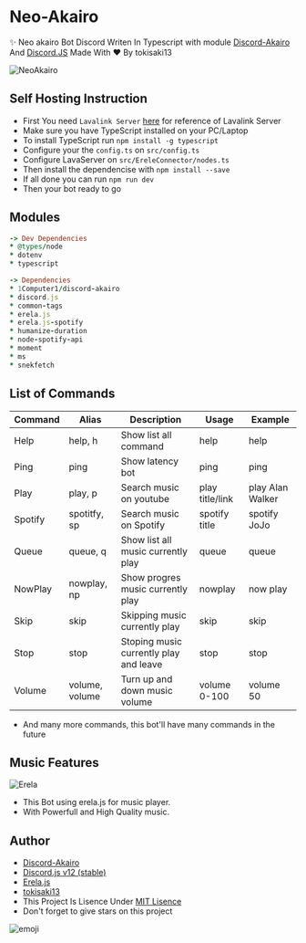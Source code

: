 # Neo-Akairo

✨ Neo akairo Bot Discord Writen In Typescript with module [Discord-Akairo](https://github.com/discord-akairo/) And [Discord.JS](https://github.com/discordjs) Made With ♥ By tokisaki13

![NeoAkairo](https://cdn.discordapp.com/attachments/713193780932771891/762219735026499614/Enterprise-1080.png)

## Self Hosting Instruction

* First You need `Lavalink Server` [here](https://github.com/Frederikam/Lavalink) for reference of Lavalink Server
* Make sure you have TypeScript installed on your PC/Laptop
* To install TypeScript run `npm install -g typescript`
* Configure your the `config.ts` on `src/config.ts`
* Configure LavaServer on `src/EreleConnector/nodes.ts`
* Then install the dependencise with `npm install --save`
* If all done you can run `npm run dev`
* Then your bot ready to go

## Modules

~~~ruby
-> Dev Dependencies
* @types/node
* dotenv
* typescript

-> Dependencies
* 1Computer1/discord-akairo
* discord.js
* common-tags
* erela.js
* erela.js-spotify
* humanize-duration
* node-spotify-api
* moment
* ms
* snekfetch
~~~

## List of Commands

| Command | Alias | Description | Usage | Example |
|---------|-------|-------------|-------|---------|
| Help    | help, h| Show list all command | help | help |
| Ping    | ping  | Show latency bot | ping | ping |
| Play    | play, p | Search music on youtube | play  title/link | play Alan Walker |
| Spotify | spotitfy, sp | Search music on Spotify | spotify title | spotify JoJo |
| Queue   | queue, q | Show list all music currently play | queue | queue |
| NowPlay | nowplay, np | Show progres music currently play | nowplay | now play |
| Skip    | skip | Skipping music currently play | skip | skip |
| Stop    | stop | Stoping music currently play and leave | stop | stop |
| Volume  | volume, volume | Turn up and down music volume | volume 0-100 | volume 50 |

* And many more commands, this bot'll have many commands in the future

## Music Features

![Erela](https://cdn.discordapp.com/attachments/713193780932771891/762348311679074304/68747470733a2f2f70726f6a656374732e736f6c617269732e636f6465732f6572656c616a732f696d616765732f7472616e.png)

* This Bot using erela.js for music player.
* With Powerfull and High Quality music.

## Author

* [Discord-Akairo](https://github.com/discord-akairo)
* [Discord.js v12 (stable)](https://github.com/discordjs)
* [Erela.js](https://github.com/Solaris9/erela.js)
* [tokisaki13](https://github.com/tokisaki13)
* This Project Is Lisence Under [MIT Lisence](https://github.com/Enterprise-ID/Neo-Akairo/blob/master/LICENSE)
* Don't forget to give stars on this project

![emoji](https://cdn.discordapp.com/emojis/738999436008489011.gif?v=1)
